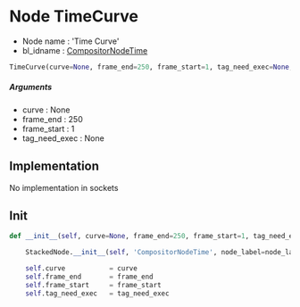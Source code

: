 # Node TimeCurve

- Node name : 'Time Curve'
- bl_idname : [CompositorNodeTime](https://docs.blender.org/api/current/bpy.types.{bl_idname}.html)


``` python
TimeCurve(curve=None, frame_end=250, frame_start=1, tag_need_exec=None, node_label=None, node_color=None)
```
##### Arguments

- curve : None
- frame_end : 250
- frame_start : 1
- tag_need_exec : None

## Implementation

No implementation in sockets

## Init

``` python
def __init__(self, curve=None, frame_end=250, frame_start=1, tag_need_exec=None, node_label=None, node_color=None):

    StackedNode.__init__(self, 'CompositorNodeTime', node_label=node_label, node_color=node_color)

    self.curve           = curve
    self.frame_end       = frame_end
    self.frame_start     = frame_start
    self.tag_need_exec   = tag_need_exec
```
